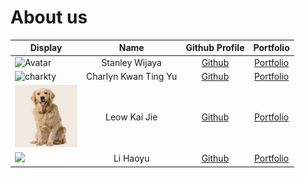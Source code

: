 # About us

| Display                                                                                                                                   |         Name         |              Github Profile              |              Portfolio               |
|-------------------------------------------------------------------------------------------------------------------------------------------|:--------------------:|:----------------------------------------:|:------------------------------------:|
| <img src="https://avatars.githubusercontent.com/u/110610562?v=4" alt="Avatar" width="100" height="100">                                   |    Stanley Wijaya    | [Github](https://github.com/StanleyW00)  |   [Portfolio](team/stanleyw00.md)    |
| <img src="images/charkty.png" alt="charkty" width="100" height="100">                                                                     | Charlyn Kwan Ting Yu |   [Github](https://github.com/charkty)   |     [Portfolio](team/charkty.md)     |
| <img src="images/golden_retriever.jpg" alt="kaijie0102" width="100" height="100"> |     Leow Kai Jie     | [Github](https://github.com/kaijie0102)  | [Portfolio](docs/team/kaijie0102.md) |
| ![](https://via.placeholder.com/100.png?text=Photo)                                                                                       |       Li Haoyu       | [Github](https://github.com/Haoyuli2002) |  [Portfolio](docs/team/Haoyuli2002)  |